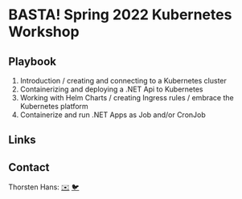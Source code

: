 # BASTA! Spring 2022 Kubernetes Workshop

## Playbook

1. Introduction / creating and connecting to a Kubernetes cluster
2. Containerizing and deploying a .NET Api to Kubernetes
3. Working with Helm Charts / creating Ingress rules / embrace the Kubernetes platform
4. Containerize and run .NET Apps as Job and/or CronJob

## Links

## Contact

Thorsten Hans: [✉️](mailto:thorsten.hans@thinktecture.com) [🐦](https://twitter.com/ThorstenHans)
